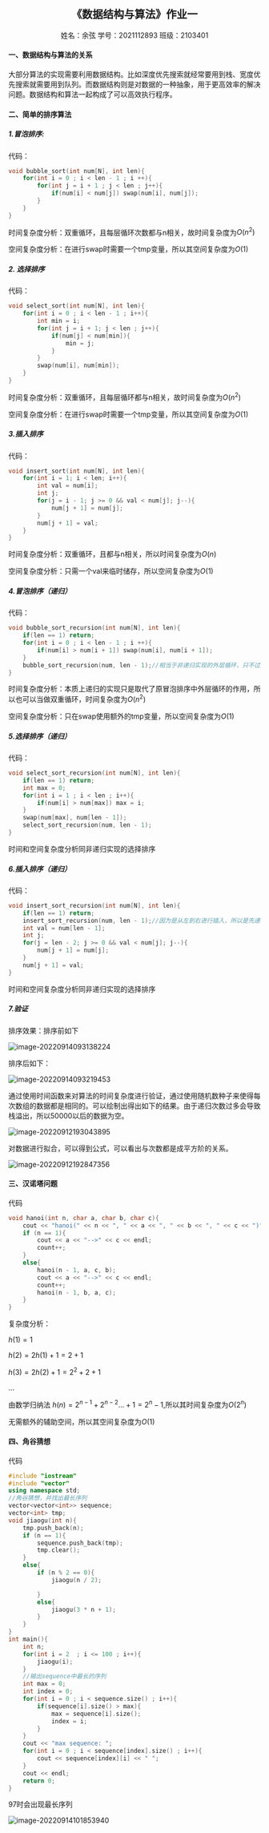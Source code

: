 <h2 align = "center">《数据结构与算法》作业一</h2>

<center>姓名：余弦            学号：2021112893         班级：2103401</center>

#### 一、数据结构与算法的关系

大部分算法的实现需要利用数据结构。比如深度优先搜索就经常要用到栈、宽度优先搜索就需要用到队列。而数据结构则是对数据的一种抽象，用于更高效率的解决问题。数据结构和算法一起构成了可以高效执行程序。

#### 二、简单的排序算法

##### 1.冒泡排序:

代码：

``` c++
void bubble_sort(int num[N], int len){
    for(int i = 0 ; i < len - 1 ; i ++){
        for(int j = i + 1 ; j < len ; j++){
            if(num[i] < num[j]) swap(num[i], num[j]);
        }
    }
}
```

时间复杂度分析：双重循环，且每层循环次数都与n相关，故时间复杂度为$O(n^2)$

空间复杂度分析：在进行swap时需要一个tmp变量，所以其空间复杂度为$O(1)$

##### 2. 选择排序

代码：

``` c++
void select_sort(int num[N], int len){
    for(int i = 0 ; i < len - 1 ; i++){
        int min = i;
        for(int j = i + 1; j < len ; j++){
            if(num[j] < num[min]){
                min = j;
            }
        }
        swap(num[i], num[min]);
    }
}
```

时间复杂度分析：双重循环，且每层循环都与n相关，故时间复杂度为$O(n^2)$

空间复杂度分析：在进行swap时需要一个tmp变量，所以其空间复杂度为$O(1)$

#####  3.插入排序

代码：

``` c++
void insert_sort(int num[N], int len){
    for(int i = 1; i < len; i++){
        int val = num[i];
        int j;
        for(j = i - 1; j >= 0 && val < num[j]; j--){
            num[j + 1] = num[j];
        }
        num[j + 1] = val;
    }
}
```

时间复杂度分析：双重循环，且都与n相关，所以时间复杂度为$O(n)$

空间复杂度分析：只需一个val来临时储存，所以空间复杂度为$O(1)$

##### 4.冒泡排序（递归）

代码：

```c++
void bubble_sort_recursion(int num[N], int len){
    if(len == 1) return;
    for(int i = 0 ; i < len - 1 ; i ++){
        if(num[i] > num[i + 1]) swap(num[i], num[i + 1]);
    }
    bubble_sort_recursion(num, len - 1);//相当于非递归实现的外层循环，只不过是从后往前进行循环
}
```

时间复杂度分析：本质上递归的实现只是取代了原冒泡排序中外层循环的作用，所以也可以当做双重循环，时间复杂度为$O(n^2)$

空间复杂度分析：只在swap使用额外的tmp变量，所以空间复杂度为$O(1)$

##### 5.选择排序（递归）

代码：

``` c++
void select_sort_recursion(int num[N], int len){
    if(len == 1) return;
    int max = 0;
    for(int i = 1 ; i < len ; i++){
        if(num[i] > num[max]) max = i;
    }
    swap(num[max], num[len - 1]);
    select_sort_recursion(num, len - 1);
}
```

时间和空间复杂度分析同非递归实现的选择排序

##### 6.插入排序（递归）

代码：

``` c++
void insert_sort_recursion(int num[N], int len){
    if(len == 1) return;
    insert_sort_recursion(num, len - 1);//因为是从左到右进行插入，所以是先递归后执行操作
    int val = num[len - 1];
    int j;
    for(j = len - 2; j >= 0 && val < num[j]; j--){
        num[j + 1] = num[j];
    }
    num[j + 1] = val;
}
```

时间和空间复杂度分析同非递归实现的选择排序

##### 7.验证

排序效果：排序前如下

![image-20220914093138224](C:\Users\PC\AppData\Roaming\Typora\typora-user-images\image-20220914093138224.png)

排序后如下：

![image-20220914093219453](C:\Users\PC\AppData\Roaming\Typora\typora-user-images\image-20220914093219453.png)

通过使用时间函数来对算法的时间复杂度进行验证，通过使用随机数种子来使得每次数组的数据都是相同的。可以绘制出得出如下的结果。由于递归次数过多会导致栈溢出，所以50000以后的数据为空。

![image-20220912193043895](C:\Users\PC\AppData\Roaming\Typora\typora-user-images\image-20220912193043895.png)

对数据进行拟合，可以得到公式，可以看出与次数都是成平方阶的关系。

![image-20220912192847356](C:\Users\PC\AppData\Roaming\Typora\typora-user-images\image-20220912192847356.png)

#### 三、汉诺塔问题

代码

``` c++
void hanoi(int n, char a, char b, char c){
    cout << "hanoi(" << n << ", " << a << ", " << b << ", " << c << ")" << endl;
    if (n == 1){
        cout << a << "-->" << c << endl;
        count++;
    }
    else{
        hanoi(n - 1, a, c, b);
        cout << a << "-->" << c << endl;
        count++;
        hanoi(n - 1, b, a, c);
    }
}
```

复杂度分析：

$h(1) = 1$

$h(2) = 2h(1) + 1 = 2 + 1$

$h(3) = 2h(2) + 1=2^2+2 + 1$

...

由数学归纳法 $h(n) = 2^{n-1} + 2^{n-2}... + 1 = 2^n -1$,所以其时间复杂度为$O(2^n)$

无需额外的辅助空间，所以其空间复杂度为$O(1)$

#### 四、角谷猜想

代码

```c++
#include "iostream"
#include "vector"
using namespace std;
//角谷猜想，并找出最长序列
vector<vector<int>> sequence;
vector<int> tmp;
void jiaogu(int n){
    tmp.push_back(n);
    if (n == 1){
        sequence.push_back(tmp);
        tmp.clear();
    }
    else{
        if (n % 2 == 0){
            jiaogu(n / 2);

        }
        else{
            jiaogu(3 * n + 1);
        }
    }
}
int main(){
    int n;
    for(int i = 2  ; i <= 100 ; i++){
        jiaogu(i);
    }
    //输出sequence中最长的序列
    int max = 0;
    int index = 0;
    for(int i = 0 ; i < sequence.size() ; i++){
        if(sequence[i].size() > max){
            max = sequence[i].size();
            index = i;
        }
    }
    cout << "max sequence: ";
    for(int i = 0 ; i < sequence[index].size() ; i++){
        cout << sequence[index][i] << " ";
    }
    cout << endl;
    return 0;
}
```

97时会出现最长序列

![image-20220914101853940](C:\Users\PC\AppData\Roaming\Typora\typora-user-images\image-20220914101853940.png)







